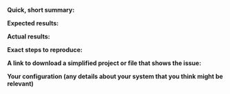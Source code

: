 <!--

How to Not Suck At Bug Reporting:

1. Make sure you're running the latest beta! Auto-updater won't work in beta.
2. Check existing issues to see if yours already exists.
3. Use the template below and label each section accordingly.

-->

**Quick, short summary:**

**Expected results:**

**Actual results:**

**Exact steps to reproduce:**

**A link to download a simplified project or file that shows the issue:**

**Your configuration (any details about your system that you think might be relevant)**